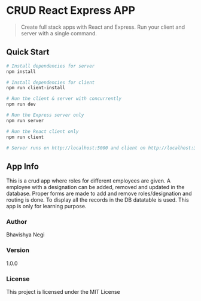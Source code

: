 # CRUD React Express APP

> Create full stack apps with React and Express. Run your client and server with a single command. 

## Quick Start

``` bash
# Install dependencies for server
npm install

# Install dependencies for client
npm run client-install

# Run the client & server with concurrently
npm run dev

# Run the Express server only
npm run server

# Run the React client only
npm run client

# Server runs on http://localhost:5000 and client on http://localhost:3000
```

## App Info

This is a crud app where roles for different employees are given.
A employee with a designation can be added, removed and updated in the database.
Proper forms are made to add and remove roles/designation and routing is done.
To display all the records in the DB datatable is used.
This app is only for learning purpose.


### Author

Bhavishya Negi

### Version

1.0.0

### License

This project is licensed under the MIT License
